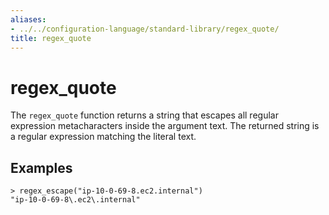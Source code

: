```yaml
---
aliases:
- ../../configuration-language/standard-library/regex_quote/
title: regex_quote
---
```


# regex_quote

The `regex_quote` function returns a string that escapes all regular expression metacharacters inside the argument 
text. The returned string is a regular expression matching the literal text.

## Examples

```
> regex_escape("ip-10-0-69-8.ec2.internal")
"ip-10-0-69-8\.ec2\.internal"
```

